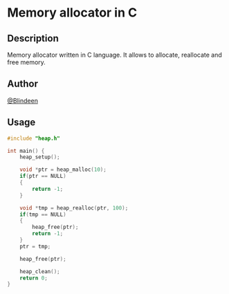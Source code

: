 # Memory allocator in C
## Description
Memory allocator written in C language. It allows to allocate, reallocate and free memory.
## Author
[@Blindeen](https://www.github.com/Blindeen)
## Usage
```c
#include "heap.h"

int main() {
    heap_setup();

    void *ptr = heap_malloc(10);
    if(ptr == NULL)
    {
        return -1;
    }

    void *tmp = heap_realloc(ptr, 100);
    if(tmp == NULL)
    {
        heap_free(ptr);
        return -1;
    }
    ptr = tmp;

    heap_free(ptr);

    heap_clean();
    return 0;
}
```

